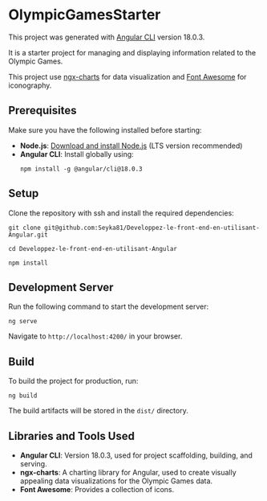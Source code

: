 # OlympicGamesStarter

This project was generated with [Angular CLI](https://github.com/angular/angular-cli) version 18.0.3.

It is a starter project for managing and displaying information related to the Olympic Games.

This project use [ngx-charts](https://swimlane.gitbook.io/ngx-charts) for data visualization and [Font Awesome](https://fontawesome.com/) for iconography.

## Prerequisites

Make sure you have the following installed before starting:

- **Node.js**: [Download and install Node.js](https://nodejs.org/) (LTS version recommended)
- **Angular CLI**: Install globally using:
  ```
  npm install -g @angular/cli@18.0.3
  ```

## Setup

Clone the repository with ssh and install the required dependencies:

```
git clone git@github.com:Seyka81/Developpez-le-front-end-en-utilisant-Angular.git

cd Developpez-le-front-end-en-utilisant-Angular

npm install
```

## Development Server

Run the following command to start the development server:

```
ng serve
```

Navigate to `http://localhost:4200/` in your browser.

## Build

To build the project for production, run:

```
ng build
```

The build artifacts will be stored in the `dist/` directory.

## Libraries and Tools Used

- **Angular CLI**: Version 18.0.3, used for project scaffolding, building, and serving.
- **ngx-charts**: A charting library for Angular, used to create visually appealing data visualizations for the Olympic Games data.
- **Font Awesome**: Provides a collection of icons.
